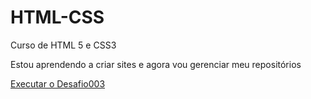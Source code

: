 # HTML-CSS
 Curso de HTML 5 e CSS3 

<p>Estou aprendendo a criar sites e agora vou gerenciar meu repositórios </p>

<a href="https://hugovitz.github.io/HTML-CSS/desafios/desafio003/android.html">Executar o Desafio003</a>